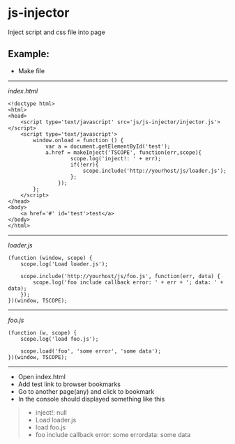 js-injector
===========
Inject script and css file into page


Example:
-------
* Make file
___
_index.html_

	<!doctype html>
	<html>
	<head>
		<script type='text/javascript' src='js/js-injector/injector.js'></script>
		<script type='text/javascript'>
			window.onload = function () {
				var a = document.getElementById('test');
				a.href = makeInject('TSCOPE', function(err,scope){
						scope.log('inject!: ' + err);
						if(!err){
							scope.include('http://yourhost/js/loader.js');
						};
					});
			};
		</script>
	</head>
	<body>
		<a href='#' id='test'>test</a>
	</body>
	</html>
	

___
_loader.js_

	(function (window, scope) {
		scope.log('Load loader.js');
	
		scope.include('http://yourhost/js/foo.js', function(err, data) {
			scope.log('foo include callback error: ' + err + '; data: ' + data);
		});
	})(window, TSCOPE);
	

___
_foo.js_

	(function (w, scope) {
		scope.log('load foo.js');
	
		scope.load('foo', 'some error', 'some data');
	})(window, TSCOPE);
	

-----
* Open index.html
* Add test link to browser bookmarks
* Go to another page(any) and click to bookmark
* In the console should displayed something like this

>* inject!: null
>* Load loader.js
>* load foo.js
>* foo include callback error: some errordata: some data

